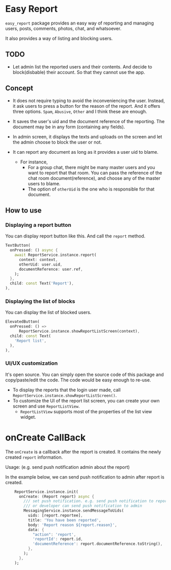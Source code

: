 # Easy Report

`easy_report` package provides an easy way of reporting and managing users, posts, comments, photos, chat, and whatsoever.

It also provides a way of listing and blocking users.

## TODO

- Let admin list the reported users and their contents. And decide to block(disbable) their account. So that they cannot use the app.

## Concept

- It does not require typing to avoid the inconveniencing the user. Instead, it ask users to press a button for the reason of the report. And it offers three options. `Spam`, `Abusive`, `Other` and I think these are enough.

- It saves the user's uid and the document reference of the reporting. The document may be in any form (containing any fields).

- In admin screen, it displays the texts and uploads on the screen and let the admin choose to block the user or not.

- It can report any document as long as it provides a user uid to blame.
  - For instance,
    - For a group chat, there might be many master users and you want to report that that room. You can pass the reference of the chat room document(reference), and choose any of the master users to blame.
    - The option of `otherUid` is the one who is responsible for that document.

## How to use

### Displaying a report button

You can display report button like this. And call the `report` method.

```dart
TextButton(
  onPressed: () async {
    await ReportService.instance.report(
      context: context,
      otherUid: user.uid,
      documentReference: user.ref,
    );
  },
  child: const Text('Report'),
),
```

### Displaying the list of blocks

You can display the list of blocked users.

```dart
ElevatedButton(
  onPressed: () =>
      ReportService.instance.showReportListScreen(context),
  child: const Text(
    'Report list',
  ),
),
```

### UI/UX customization

It's open source. You can simply open the source code of this package and copy/paste/edit the code. The code would be easy enough to re-use.

- To display the reports that the login user made, call `ReportService.instance.showReportListScreen()`.
- To customize the UI of the report list screen, you can create your own screen and use `ReportListView`.
  - `ReportListView` supports most of the properties of the list view widget.

# onCreate CallBack

The `onCreate` is a callback after the report is created. It contains the newly created `report` information.

Usage: (e.g. send push notification admin about the report)

In the example below, we can send push notification to admin after report is created.

```dart
    ReportService.instance.init(
      onCreate: (Report report) async {
        /// set push notification. e.g. send push notification to reportee
        /// or developer can send push notification to admin
        MessagingService.instance.sendMessageToUids(
          uids: [report.reportee],
          title: 'You have been reported',
          body: 'Report reason ${report.reason}',
          data: {
            "action": 'report',
            'reportId': report.id,
            'documentReference': report.documentReference.toString(),
          },
        );
      },
    );
```
